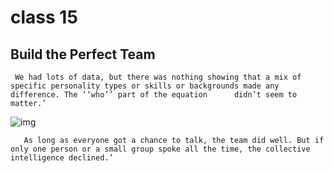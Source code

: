 # class 15

## Build the Perfect Team    
 
 
 
     We had lots of data, but there was nothing showing that a mix of specific personality types or skills or backgrounds made any difference. The ‘‘who’’ part of the equation      didn’t seem to matter.’
     
   ![img](https://static01.nyt.com/images/2016/02/28/magazine/28mag-teams3/28mag-teams3-superJumbo.jpg?quality=90&auto=webp)
   
   
   
       As long as everyone got a chance to talk, the team did well. But if only one person or a small group spoke all the time, the collective intelligence declined.’
